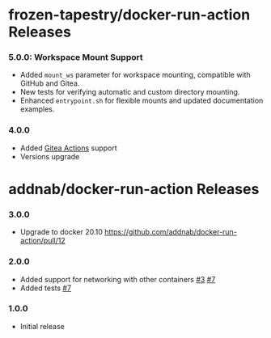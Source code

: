 # frozen-tapestry/docker-run-action Releases

### 5.0.0: Workspace Mount Support

- Added `mount_ws` parameter for workspace mounting, compatible with GitHub and Gitea.
- New tests for verifying automatic and custom directory mounting.
- Enhanced `entrypoint.sh` for flexible mounts and updated documentation examples.

### 4.0.0

- Added [Gitea Actions](https://docs.gitea.com/next/usage/actions/overview) support
- Versions upgrade

# addnab/docker-run-action Releases

### 3.0.0

- Upgrade to docker 20.10 https://github.com/addnab/docker-run-action/pull/12

### 2.0.0

- Added support for networking with other containers [#3](https://github.com/addnab/docker-run-action/pull/3) [#7](https://github.com/addnab/docker-run-action/pull/7)
- Added tests [#7](https://github.com/addnab/docker-run-action/pull/7)

### 1.0.0

- Initial release

